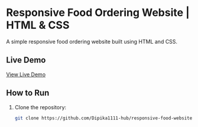 # Responsive Food Ordering Website | HTML & CSS

A simple responsive food ordering website built using HTML and CSS.

## Live Demo
[View Live Demo](https://dipika1111-hub.github.io/responsive-food-website-html-css/)

## How to Run
1. Clone the repository:
   ```bash
   git clone https://github.com/Dipika1111-hub/responsive-food-website-html-css.git
